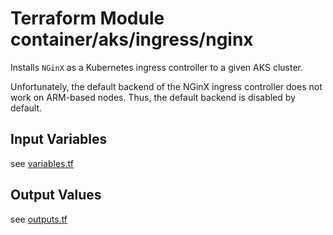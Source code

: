 # Terraform Module container/aks/ingress/nginx 

Installs `NGinX` as a Kubernetes ingress controller to a given AKS cluster.

Unfortunately, the default backend of the NGinX ingress controller does not work on ARM-based nodes. 
Thus, the default backend is disabled by default.

## Input Variables

see [variables.tf](variables.tf)

## Output Values

see [outputs.tf](outputs.tf)

